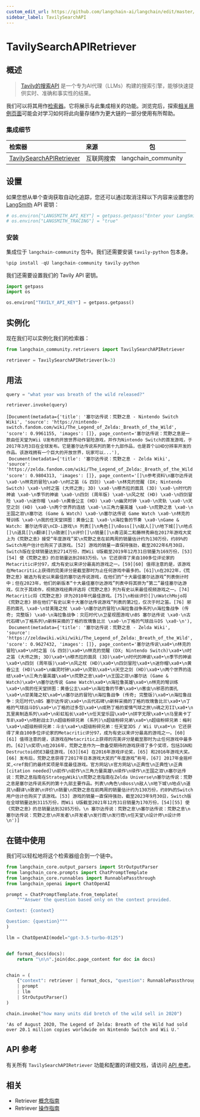```yaml
---
custom_edit_url: https://github.com/langchain-ai/langchain/edit/master/docs/docs/integrations/retrievers/tavily.ipynb
sidebar_label: TavilySearchAPI
---
```


# TavilySearchAPIRetriever

## 概述
>[Tavily的搜索API](https://tavily.com) 是一个专为AI代理（LLMs）构建的搜索引擎，能够快速提供实时、准确和事实性的结果。

我们可以将其用作[检索器](/docs/how_to#retrievers)。它将展示与此集成相关的功能。浏览完后，探索[相关用例页面](/docs/how_to#qa-with-rag)可能会对学习如何将此向量存储作为更大链的一部分使用有所帮助。

### 集成细节

| 检索器 | 来源 | 包 |
| :--- | :--- | :---: |
[TavilySearchAPIRetriever](https://api.python.langchain.com/en/latest/retrievers/langchain_community.retrievers.tavily_search_api.TavilySearchAPIRetriever.html) | 互联网搜索 | langchain_community |

## 设置

如果您想从单个查询获取自动化追踪，您还可以通过取消注释以下内容来设置您的 [LangSmith](https://docs.smith.langchain.com/) API 密钥：

```python
# os.environ["LANGSMITH_API_KEY"] = getpass.getpass("Enter your LangSmith API key: ")
# os.environ["LANGSMITH_TRACING"] = "true"
```

### 安装

集成位于 `langchain-community` 包中。我们还需要安装 `tavily-python` 包本身。


```python
%pip install -qU langchain-community tavily-python
```

我们还需要设置我们的 Tavily API 密钥。


```python
import getpass
import os

os.environ["TAVILY_API_KEY"] = getpass.getpass()
```

## 实例化

现在我们可以实例化我们的检索器：


```python
from langchain_community.retrievers import TavilySearchAPIRetriever

retriever = TavilySearchAPIRetriever(k=3)
```

## 用法


```python
query = "what year was breath of the wild released?"

retriever.invoke(query)
```



```output
[Document(metadata={'title': '塞尔达传说：荒野之息 - Nintendo Switch Wiki', 'source': 'https://nintendo-switch.fandom.com/wiki/The_Legend_of_Zelda:_Breath_of_the_Wild', 'score': 0.9961155, 'images': []}, page_content='塞尔达传说：荒野之息是一款由任天堂为Wii U发布的开放世界动作冒险游戏，并作为Nintendo Switch的首发游戏，于2017年3月3日在全球发布。它是塞尔达传说系列的第十九部作品，也是首个以HD分辨率开发的作品。该游戏拥有一个巨大的开放世界，玩家可以...'),
 Document(metadata={'title': '塞尔达传说：荒野之息 - Zelda Wiki', 'source': 'https://zelda.fandom.com/wiki/The_Legend_of_Zelda:_Breath_of_the_Wild', 'score': 0.9804313, 'images': []}, page_content='[]\n参考资料\n塞尔达传说\xa0·\n林克的冒险\xa0·\n时之笛 (& 四剑) \xa0·\n林克的觉醒 (DX; Nintendo Switch) \xa0·\n时之笛 (大师之旅; 3D) \xa0·\n穆杰拉的面具 (3D) \xa0·\n时代的神谕 \xa0·\n季节的神谕 \xa0·\n四剑 (周年版) \xa0·\n风之杖 (HD) \xa0·\n四剑冒险 \xa0·\n迷你帽 \xa0·\n黄昏公主 (HD) \xa0·\n幽灵时钟 \xa0·\n灵轨 \xa0·\n天空之剑 (HD) \xa0·\n两个世界的连结 \xa0·\n三角力量英雄 \xa0·\n荒野之息 \xa0·\n王国之泪\n塞尔达 (Game & Watch) \xa0·\n塞尔达传说 Game Watch \xa0·\n林克的弩训练 \xa0·\n我的任天堂拼图：黄昏公主 \xa0·\n海拉鲁的节奏 \xa0·\nGame & Watch: 塞尔达传说\nCD-i游戏\n 列表[]\n角色[]\nBoss[]\n敌人[]\n地下城[]\n地点[]\n道具[]\n翻译[]\n致谢[]\n评价[]\n销量[]\n青沼英二和藤林秀麻在2017年游戏大奖上为《荒野之息》接受“年度游戏”奖\n荒野之息在前两周的销量估计约为130万份，约89%的Switch用户估计也购买了该游戏。[52] 游戏的销量一直保持强劲，截至2022年6月30日，Switch版在全球销量达到2714万份，而Wii U版截至2019年12月31日销量为169万份，[53][54] 使《荒野之息》的总销量达到2883万份。\n 它还获得了来自100多位评论家的Metacritic评分97，成为有史以来评分最高的游戏之一。[59][60] 值得注意的是，该游戏在Metacritic上获得的完美评分是截至那时为止任何游戏中最多的。[61]\n在2022年，《荒野之息》被选为有史以来最佳的塞尔达传说游戏，在他们的“十大最佳塞尔达游戏”列表倒计时中；但在2023年，他们的新版本“十大最佳塞尔达游戏”列表中将其排为“第二”最佳塞尔达游戏，仅次于其续作，视频游戏经典评选将《荒野之息》列为有史以来最佳视频游戏之一。[74] Metacritic将《荒野之息》评为2010年代最佳游戏。[75]\n粉丝评价[]\nWatchMojo将《荒野之息》排在他们“有史以来十大塞尔达传说游戏”列表的第2位，仅次于时之笛。[76] 邪恶的面孔 \xa0·\n甘美隆之杖 \xa0·\n塞尔达的冒险\n海拉鲁战争系列\n海拉鲁战争 (传奇; 完整版) \xa0·\n海拉鲁战争：灾厄时代\n卫星视图游戏\nBS 塞尔达传说 \xa0·\n古代石碑\n丁格系列\n新鲜采摘的丁格的玫瑰鲁比兰 \xa0·\n丁格的气球战斗DS \xa0·\n'),
 Document(metadata={'title': '塞尔达传说：荒野之息 - Zelda Wiki', 'source': 'https://zeldawiki.wiki/wiki/The_Legend_of_Zelda:_Breath_of_the_Wild', 'score': 0.9627432, 'images': []}, page_content='塞尔达传说\xa0•\n林克的冒险\xa0•\n时之笛 (& 四剑)\xa0•\n林克的觉醒 (DX; Nintendo Switch)\xa0•\n时之笛 (大师之旅; 3D)\xa0•\n穆杰拉的面具 (3D)\xa0•\n时代的神谕\xa0•\n季节的神谕\xa0•\n四剑 (周年版)\xa0•\n风之杖 (HD)\xa0•\n四剑冒险\xa0•\n迷你帽\xa0•\n黄昏公主 (HD)\xa0•\n幽灵时钟\xa0•\n灵轨\xa0•\n天空之剑 (HD)\xa0•\n两个世界的连结\xa0•\n三角力量英雄\xa0•\n荒野之息\xa0•\n王国之泪\n塞尔达 (Game & Watch)\xa0•\n塞尔达传说 Game Watch\xa0•\n海拉鲁英雄\xa0•\n林克的弩训练\xa0•\n我的任天堂拼图：黄昏公主\xa0•\n海拉鲁的节奏\xa0•\n害虫\n邪恶的面孔\xa0•\n甘美隆之杖\xa0•\n塞尔达的冒险\n海拉鲁战争 (传奇; 完整版)\xa0•\n海拉鲁战争：灾厄时代\nBS 塞尔达传说\xa0•\n古代石碑\n新鲜采摘的丁格的玫瑰鲁比兰\xa0•\n丁格的气球战斗DS\xa0•\n丁格的过多包\xa0•\n成熟丁格的爱情气球之旅\n魂之刃II\xa0•\n瓦里奥制造系列\xa0•\n彩虹船长\xa0•\n任天堂乐园\xa0•\n拼字无限\xa0•\n马里奥卡丁车8\xa0•\n喷射战士3\n超级粉碎兄弟 (系列)\n超级粉碎兄弟\xa0•\n超级粉碎兄弟：梅利\xa0•\n超级粉碎兄弟：斗士\xa0•\n超级粉碎兄弟：任天堂3DS / Wii U\xa0•\n 它还获得了来自100多位评论家的Metacritic评分97，成为有史以来评分最高的游戏之一。[60][61] 值得注意的是，该游戏在Metacritic上获得的完美评分是截至那时为止任何游戏中最多的。[62]\n奖项\n在2016年，荒野之息作为一款备受期待的游戏获得了多个奖项，包括IGN和Destructoid的E3最佳游戏，[63][64] 在2016年游戏评论奖，[65] 和2016年游戏大奖。[66] 发布后，荒野之息获得了2017年日本游戏大奖的“年度游戏”称号，[67] 2017年金摇杆奖,<ref我们的最终奖项是年度最佳游戏。官方网站\n官方网站\n正典性\n正典性\n正典[citation needed]\n前作\n前作\n三角力量英雄\n续作\n续作\n王国之泪\n塞尔达传说：荒野之息指南在StrategyWiki\n荒野之息指南在Zelda Universe\n塞尔达传说：荒野之息是塞尔达传说系列的第十九部主要作品。列表\n角色\nBoss\n敌人\n地下城\n地点\n道具\n翻译\n致谢\n评价\n销量\n荒野之息在前两周的销量估计约为130万份，约89%的Switch用户估计也购买了该游戏。[53] 游戏的销量一直保持强劲，截至2023年9月30日，Switch版在全球销量达到3115万份，而Wii U版截至2021年12月31日销量为170万份，[54][55] 使《荒野之息》的总销量达到3285万份。\n 塞尔达传说：荒野之息\n塞尔达传说：荒野之息\n塞尔达传说：荒野之息\n开发者\n开发者\n发行商\n发行商\n任天堂\n设计师\n设计师\n')]
```

## 在链中使用

我们可以轻松地将这个检索器组合到一个链中。


```python
from langchain_core.output_parsers import StrOutputParser
from langchain_core.prompts import ChatPromptTemplate
from langchain_core.runnables import RunnablePassthrough
from langchain_openai import ChatOpenAI

prompt = ChatPromptTemplate.from_template(
    """Answer the question based only on the context provided.

Context: {context}

Question: {question}"""
)

llm = ChatOpenAI(model="gpt-3.5-turbo-0125")


def format_docs(docs):
    return "\n\n".join(doc.page_content for doc in docs)


chain = (
    {"context": retriever | format_docs, "question": RunnablePassthrough()}
    | prompt
    | llm
    | StrOutputParser()
)
```


```python
chain.invoke("how many units did bretch of the wild sell in 2020")
```



```output
'As of August 2020, The Legend of Zelda: Breath of the Wild had sold over 20.1 million copies worldwide on Nintendo Switch and Wii U.'
```

## API 参考

有关所有 `TavilySearchAPIRetriever` 功能和配置的详细文档，请访问 [API 参考](https://api.python.langchain.com/en/latest/retrievers/langchain_community.retrievers.tavily_search_api.TavilySearchAPIRetriever.html)。

## 相关

- Retriever [概念指南](/docs/concepts/#retrievers)
- Retriever [操作指南](/docs/how_to/#retrievers)